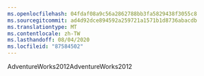 ```yaml
---
ms.openlocfilehash: 04fdaf08a9c56a2862788bb3fa5829438f3055c8
ms.sourcegitcommit: ad4d92dce894592a259721a1571b1d8736abacdb
ms.translationtype: MT
ms.contentlocale: zh-TW
ms.lasthandoff: 08/04/2020
ms.locfileid: "87584502"
---
```

<span data-ttu-id="8732c-101">AdventureWorks2012</span><span class="sxs-lookup"><span data-stu-id="8732c-101">AdventureWorks2012</span></span>
